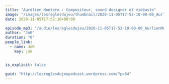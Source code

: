 ```yaml
---
title: "Aurélien Montero : Compositeur, sound designer et vidéaste"
image: "/images/lesreglesdujeu/thumbnail/2020-11-05T17-52-10-00-00_AurlienMonteroCompositeursounddesigneretvidaste.jpg"
date: 2020-11-05T17:52:10+00:00

episode_mp3: "/audio/lesreglesdujeu/2020-11-05T17-52-10-00-00_AurlienMonteroCompositeursounddesigneretvidaste.mp3"
author: "JoK"
duration: "0"
people_link: 
  - name: JoK
    key: jok


is_explicit: false

guid: "http://lesreglesdujeupodcast.wordpress.com/?p=64"
---
```


<PodcastHeader/>

<!-- ECRIRE LA DESCRIPTION DE L'EPISODE SOUS CETTE LIGNE -->

<img src="/resources/lesreglesdujeu/2020-11-05T17-52-10-00-00_AurlienMonteroCompositeursounddesigneretvidaste/aurelien.jpg" alt="">



 
<a href="" rel="nofollow"></a>
 


